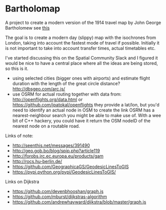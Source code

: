 # Bartholomap
A project to create a modern version of the 1914 travel map by John George Bartholomew see [this](http://www.telegraph.co.uk/travel/travelnews/12027166/What-travelling-was-like-100-years-ago.html)

The goal is to create a modern day (slippy) map with the isochrones from London, taking into account the fastest mode of travel if possible. Initially it is not important to take into account transfer times, actual timetables etc.

I've started discussing this on the Spatial Community Slack and I figured it would be nice to have a central place where all the ideas are being stored, so this is it.

 * using selected cities (bigger ones with airports) and estimate flight duration with the length of the great circle distance? http://dbsgeo.com/arc.js/
 * use OSRM for actual routing together with data from: http://openflights.org/data.html or https://github.com/jpatokal/openflights they provide a lat/lon, but you'd need to identify an actual node in OSM to create the link OSRM has a nearest-neighbour search you might be able to make use of.  With a wee bit of C++ hackery, you could have it return the OSM nodeID of the nearest node on a routable road.
 
Links of note:

 * http://seenthis.net/messages/391490
 * http://geo.gob.bo/blog/spip.php?article119
 * http://forobs.jrc.ec.europa.eu/products/gam
 * http://rocs.hu-berlin.de/
 * https://github.com/GeographicaGS/GeodesicLinesToGIS
 * https://pypi.python.org/pypi/GeodesicLinesToGIS/
 
 Links on Dijkstra
 * https://github.com/devenbhooshan/graph.js
 * https://github.com/mburst/dijkstras-algorithm
 * https://github.com/andrewhayward/dijkstra/blob/master/graph.js